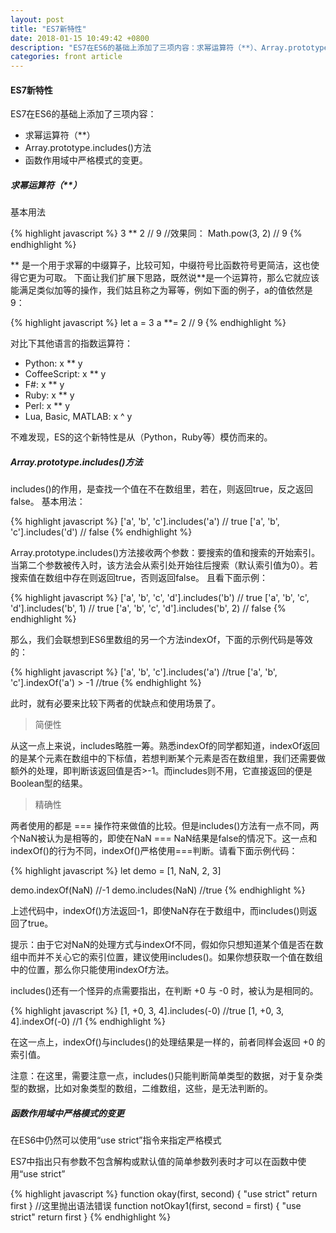 ```yaml
---
layout: post
title: "ES7新特性"
date: 2018-01-15 10:49:42 +0800
description: "ES7在ES6的基础上添加了三项内容：求幂运算符（**）、Array.prototype.includes()方法、函数作用域中严格模式的变更。"
categories: front article
---
```


#### ES7新特性

ES7在ES6的基础上添加了三项内容：

<ul>
    <li> 求幂运算符（**） </li>
    <li> Array.prototype.includes()方法 </li>
    <li> 函数作用域中严格模式的变更。 </li>
</ul>

##### 求幂运算符（**）

基本用法

{% highlight javascript %}
3 ** 2           // 9
//效果同：
Math.pow(3, 2)   // 9
{% endhighlight %}

** 是一个用于求幂的中缀算子，比较可知，中缀符号比函数符号更简洁，这也使得它更为可取。 下面让我们扩展下思路，既然说**是一个运算符，那么它就应该能满足类似加等的操作，我们姑且称之为幂等，例如下面的例子，a的值依然是9：

{% highlight javascript %}
let a = 3
a **= 2
// 9
{% endhighlight %}

对比下其他语言的指数运算符：

<ul>
    <li> Python: x ** y </li>
    <li> CoffeeScript: x ** y </li>
    <li> F#: x ** y </li>
    <li> Ruby: x ** y </li>
    <li> Perl: x ** y </li>
    <li> Lua, Basic, MATLAB: x ^ y </li>
</ul>

不难发现，ES的这个新特性是从（Python，Ruby等）模仿而来的。

##### Array.prototype.includes()方法

includes()的作用，是查找一个值在不在数组里，若在，则返回true，反之返回false。 基本用法：

{% highlight javascript %}
['a', 'b', 'c'].includes('a')     // true
['a', 'b', 'c'].includes('d')     // false
{% endhighlight %}

Array.prototype.includes()方法接收两个参数：要搜索的值和搜索的开始索引。当第二个参数被传入时，该方法会从索引处开始往后搜索（默认索引值为0）。若搜索值在数组中存在则返回true，否则返回false。 且看下面示例：

{% highlight javascript %}
['a', 'b', 'c', 'd'].includes('b')         // true
['a', 'b', 'c', 'd'].includes('b', 1)      // true
['a', 'b', 'c', 'd'].includes('b', 2)      // false
{% endhighlight %}

那么，我们会联想到ES6里数组的另一个方法indexOf，下面的示例代码是等效的：

{% highlight javascript %}
['a', 'b', 'c'].includes('a')          //true
['a', 'b', 'c'].indexOf('a') > -1      //true
{% endhighlight %}

此时，就有必要来比较下两者的优缺点和使用场景了。

> 简便性

从这一点上来说，includes略胜一筹。熟悉indexOf的同学都知道，indexOf返回的是某个元素在数组中的下标值，若想判断某个元素是否在数组里，我们还需要做额外的处理，即判断该返回值是否>-1。而includes则不用，它直接返回的便是Boolean型的结果。

> 精确性

两者使用的都是 === 操作符来做值的比较。但是includes()方法有一点不同，两个NaN被认为是相等的，即使在NaN === NaN结果是false的情况下。这一点和indexOf()的行为不同，indexOf()严格使用===判断。请看下面示例代码：

{% highlight javascript %}
let demo = [1, NaN, 2, 3]

demo.indexOf(NaN)        //-1
demo.includes(NaN)       //true
{% endhighlight %}

上述代码中，indexOf()方法返回-1，即使NaN存在于数组中，而includes()则返回了true。

提示：由于它对NaN的处理方式与indexOf不同，假如你只想知道某个值是否在数组中而并不关心它的索引位置，建议使用includes()。如果你想获取一个值在数组中的位置，那么你只能使用indexOf方法。

includes()还有一个怪异的点需要指出，在判断 +0 与 -0 时，被认为是相同的。

{% highlight javascript %}
[1, +0, 3, 4].includes(-0)    //true
[1, +0, 3, 4].indexOf(-0)     //1
{% endhighlight %}

在这一点上，indexOf()与includes()的处理结果是一样的，前者同样会返回 +0 的索引值。

注意：在这里，需要注意一点，includes()只能判断简单类型的数据，对于复杂类型的数据，比如对象类型的数组，二维数组，这些，是无法判断的。

##### 函数作用域中严格模式的变更

在ES6中仍然可以使用“use strict”指令来指定严格模式

ES7中指出只有参数不包含解构或默认值的简单参数列表时才可以在函数中使用“use strict”

{% highlight javascript %}
function okay(first, second) {
    "use strict"
    return first
}
//这里抛出语法错误
function notOkay1(first, second = first) {
    "use strict"
    return first
}
{% endhighlight %}
